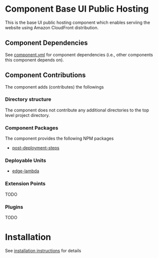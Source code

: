 # Component Base UI Public Hosting

This is the base UI public hosting component which enables serviing the website using Amazon CloudFront distribution.

## Component Dependencies

See [component.yml](./component.yml) for component dependencies (i.e., other components this component depends on).

## Component Contributions

The component adds (contributes) the followings

### Directory structure

The component does not contribute any additional directories to the top level project directory.

### Component Packages

The component provides the following NPM packages
- [post-deployment-steps](./packages/post-deployment-steps/README.md)

### Deployable Units

- [edge-lambda](assets/main/solution/edge-lambda/README.md)

### Extension Points

TODO

### Plugins

TODO

# Installation

See [installation instructions](./INSTALLATION.md) for details
